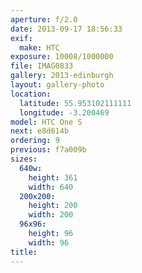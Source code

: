 ```yaml
---
aperture: f/2.0
date: 2013-09-17 18:56:33
exif:
  make: HTC
exposure: 10008/1000000
file: IMAG0833
gallery: 2013-edinburgh
layout: gallery-photo
location:
  latitude: 55.953102111111
  longitude: -3.200469
model: HTC One S
next: e8d614b
ordering: 9
previous: f7a009b
sizes:
  640w:
    height: 361
    width: 640
  200x200:
    height: 200
    width: 200
  96x96:
    height: 96
    width: 96
title: 
---
```

